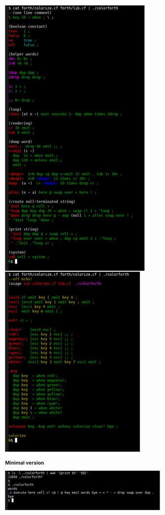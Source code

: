 ![](doc/screenshot.png?raw=true)
![](doc/screenshot-colorize.png?raw=true)

### Minimal version
![](doc/screenshot-minimal.png?raw=true)

